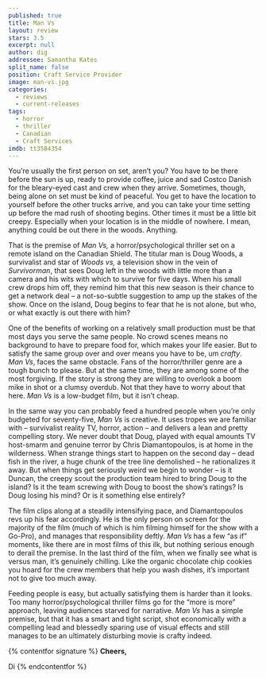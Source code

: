 ```yaml
---
published: true
title: Man Vs
layout: review
stars: 3.5
excerpt: null
author: dig
addressee: Samantha Kates
split_name: false
position: Craft Service Provider
image: man-vs.jpg
categories: 
  - reviews
  - current-releases
tags: 
  - horror
  - thriller
  - Canadian
  - Craft Services
imdb: tt3584354
---
```


You’re usually the first person on set, aren’t you? You have to be there before the sun is up, ready to provide coffee, juice and sad Costco Danish for the bleary-eyed cast and crew when they arrive. Sometimes, though, being alone on set must be kind of peaceful. You get to have the location to yourself before the other trucks arrive, and you can take your time setting up before the mad rush of shooting begins. Other times it must be a little bit creepy. Especially when your location is in the middle of nowhere. I mean, anything could be out there in the woods. Anything. 

That is the premise of _Man Vs,_ a horror/psychological thriller set on a remote island on the Canadian Shield. The titular man is Doug Woods, a survivalist and star of _Woods vs,_ a television show in the vein of _Survivorman_, that sees Doug left in the woods with little more than a camera and his wits with which to survive for five days. When his small crew drops him off, they remind him that this new season is their chance to get a network deal – a not-so-subtle suggestion to amp up the stakes of the show. Once on the island, Doug begins to fear that he is not alone, but who, or what exactly is out there with him?

One of the benefits of working on a relatively small production must be that most days you serve the same people. No crowd scenes means no background to have to prepare food for, which makes your life easier. But to satisfy the same group over and over means you have to be, um _crafty_. _Man Vs_, faces the same obstacle. Fans of the horror/thriller genre are a tough bunch to please.  But at the same time, they are among some of the most forgiving. If the story is strong they are willing to overlook a boom mike in shot or a clumsy overdub. Not that they have to worry about that here. _Man Vs_ is a low-budget film, but it isn’t cheap. 

In the same way you can probably feed a hundred people when you’re only budgeted for seventy-five, _Man Vs_ is creative. It uses tropes we are familiar with – survivalist reality TV, horror, action – and delivers a lean and pretty compelling story. We never doubt that Doug, played with equal amounts TV host-smarm and genuine terror by Chris Diamantopoulos, is at home in the wilderness. When strange things start to happen on the second day – dead fish in the river, a huge chunk of the tree line demolished – he rationalizes it away. But when things get seriously weird we begin to wonder – is it Duncan, the creepy scout the production team hired to bring Doug to the island? Is it the team screwing with Doug to boost the show’s ratings? Is Doug losing his mind? Or is it something else entirely?  

The film clips along at a steadily intensifying pace, and Diamantopoulos revs up his fear accordingly. He is the only person on screen for the majority of the film (much of which is him filming himself for the show with a Go-Pro), and manages that responsibility deftly. _Man Vs_ has a few “as if” moments, like there are in most films of this ilk, but nothing serious enough to derail the premise. In the last third of the film, when we finally see what is versus man, it’s genuinely chilling. Like the organic chocolate chip cookies you hoard for the crew members that help you wash dishes, it’s important not to give too much away. 

Feeding people is easy, but actually satisfying them is harder than it looks. Too many horror/psychological thriller films go for the “more is more” approach, leaving audiences starved for narrative. _Man Vs_ has a simple premise, but that it has a smart and tight script, shot economically with a compelling lead and blessedly sparing use of visual effects and still manages to be an ultimately disturbing movie is crafty indeed.

{% contentfor signature %}
**Cheers,**

Di
{% endcontentfor %}